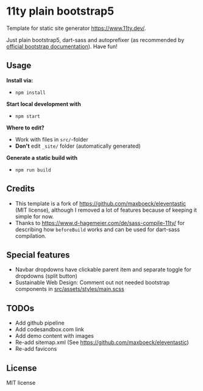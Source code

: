# 11ty plain bootstrap5

Template for static site generator https://www.11ty.dev/.

Just plain bootstrap5, dart-sass and autoprefixer (as recommended by [official bootstrap documentation](https://getbootstrap.com/docs/5.0/getting-started/download/#source-files)). Have fun!

## Usage

**Install via:**

- `npm install`

**Start local development with**

- `npm start`

**Where to edit?**

- Work with files in `src/`-folder
- **Don't** edit `_site/` folder (automatically generated)

**Generate a static build with**

- `npm run build`

## Credits

- This template is a fork of https://github.com/maxboeck/eleventastic (MIT license), although I removed a lot of features because of keeping it simple for now.
- Thanks to https://www.d-hagemeier.com/de/sass-compile-11ty/ for describing how `beforeBuild` works and can be used for dart-sass compilation.

## Special features

- Navbar dropdowns have clickable parent item and separate toggle for dropdowns (split button)
- Sustainable Web Design: Comment out not needed bootstrap components in [src/assets/styles/main.scss](https://github.com/mandrasch/11ty-plain-bootstrap5/blob/main/src/assets/styles/main.scss)

## TODOs

- Add github pipeline
- Add codesandbox.com link
- Add demo content with images
- Re-add sitemap.xml (See https://github.com/maxboeck/eleventastic)
- Re-add favicons

## License

MIT license